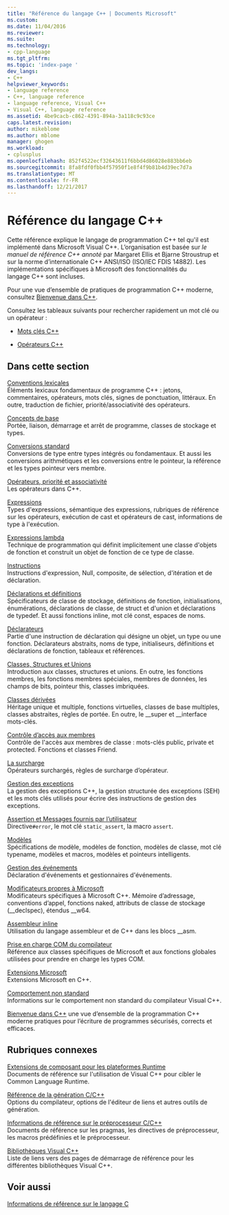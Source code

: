 ```yaml
---
title: "Référence du langage C++ | Documents Microsoft"
ms.custom: 
ms.date: 11/04/2016
ms.reviewer: 
ms.suite: 
ms.technology:
- cpp-language
ms.tgt_pltfrm: 
ms.topic: 'index-page '
dev_langs:
- C++
helpviewer_keywords:
- language reference
- C++, language reference
- language reference, Visual C++
- Visual C++, language reference
ms.assetid: 4be9cacb-c862-4391-894a-3a118c9c93ce
caps.latest.revision: 
author: mikeblome
ms.author: mblome
manager: ghogen
ms.workload:
- cplusplus
ms.openlocfilehash: 852f4522ecf32643611f6bbd4d86028e883bb6eb
ms.sourcegitcommit: 8fa8fdf0fbb4f57950f1e8f4f9b81b4d39ec7d7a
ms.translationtype: MT
ms.contentlocale: fr-FR
ms.lasthandoff: 12/21/2017
---
```

# <a name="c-language-reference"></a>Référence du langage C++
Cette référence explique le langage de programmation C++ tel qu'il est implémenté dans Microsoft Visual C++. L’organisation est basée sur *le manuel de référence C++ annoté* par Margaret Ellis et Bjarne Stroustrup et sur la norme d’internationale C++ ANSI/ISO (ISO/IEC FDIS 14882). Les implémentations spécifiques à Microsoft des fonctionnalités du langage C++ sont incluses.  

Pour une vue d’ensemble de pratiques de programmation C++ moderne, consultez [Bienvenue dans C++](welcome-back-to-cpp-modern-cpp.md).
  
 Consultez les tableaux suivants pour rechercher rapidement un mot clé ou un opérateur :  
  
-   [Mots clés C++](../cpp/keywords-cpp.md)  
  
-   [Opérateurs C++](../cpp/cpp-built-in-operators-precedence-and-associativity.md)  
  
## <a name="in-this-section"></a>Dans cette section  

 [Conventions lexicales](../cpp/lexical-conventions.md)  
 Éléments lexicaux fondamentaux de programme C++ : jetons, commentaires, opérateurs, mots clés, signes de ponctuation, littéraux. En outre, traduction de fichier, priorité/associativité des opérateurs.  
  
 [Concepts de base](../cpp/basic-concepts-cpp.md)  
 Portée, liaison, démarrage et arrêt de programme, classes de stockage et types.  
  
 [Conversions standard](../cpp/standard-conversions.md)  
 Conversions de type entre types intégrés ou fondamentaux. Et aussi les conversions arithmétiques et les conversions entre le pointeur, la référence et les types pointeur vers membre.  
  
 [Opérateurs, priorité et associativité](../cpp/cpp-built-in-operators-precedence-and-associativity.md)  
 Les opérateurs dans C++.  
  
 [Expressions](../cpp/expressions-cpp.md)  
 Types d'expressions, sémantique des expressions, rubriques de référence sur les opérateurs, exécution de cast et opérateurs de cast, informations de type à l'exécution.  
  
 [Expressions lambda](../cpp/lambda-expressions-in-cpp.md)  
 Technique de programmation qui définit implicitement une classe d'objets de fonction et construit un objet de fonction de ce type de classe.  
  
 [Instructions](../cpp/statements-cpp.md)  
 Instructions d'expression, Null, composite, de sélection, d'itération et de déclaration.  
  
 [Déclarations et définitions](declarations-and-definitions-cpp.md)  
 Spécificateurs de classe de stockage, définitions de fonction, initialisations, énumérations, déclarations de classe, de struct et d'union et déclarations de typedef. Et aussi fonctions inline, mot clé const, espaces de noms.  
  
 [Déclarateurs](http://msdn.microsoft.com/en-us/8a7b9b51-92bd-4ac0-b3fe-0c4abe771838)  
 Partie d'une instruction de déclaration qui désigne un objet, un type ou une fonction. Déclarateurs abstraits, noms de type, initialiseurs, définitions et déclarations de fonction, tableaux et références.  
  
 [Classes, Structures et Unions](../cpp/classes-and-structs-cpp.md)  
 Introduction aux classes, structures et unions. En outre, les fonctions membres, les fonctions membres spéciales, membres de données, les champs de bits, pointeur this, classes imbriquées.  
  
 [Classes dérivées](../cpp/inheritance-cpp.md)  
 Héritage unique et multiple, fonctions virtuelles, classes de base multiples, classes abstraites, règles de portée. En outre, le __super et \__interface mots-clés.  
  
 [Contrôle d’accès aux membres](../cpp/member-access-control-cpp.md)  
 Contrôle de l'accès aux membres de classe : mots-clés public, private et protected. Fonctions et classes Friend.  
  
 [La surcharge](operator-overloading.md)  
 Opérateurs surchargés, règles de surcharge d’opérateur.  
  
 [Gestion des exceptions](../cpp/exception-handling-in-visual-cpp.md)  
 La gestion des exceptions C++, la gestion structurée des exceptions (SEH) et les mots clés utilisés pour écrire des instructions de gestion des exceptions.  
  
 [Assertion et Messages fournis par l’utilisateur](../cpp/assertion-and-user-supplied-messages-cpp.md)  
 Directive`#error`, le mot clé `static_assert`, la macro `assert`.  
  
 [Modèles](../cpp/templates-cpp.md)  
 Spécifications de modèle, modèles de fonction, modèles de classe, mot clé typename, modèles et macros, modèles et pointeurs intelligents.  
  
 [Gestion des événements](../cpp/event-handling.md)  
 Déclaration d'événements et gestionnaires d'événements.  
  
 [Modificateurs propres à Microsoft](../cpp/microsoft-specific-modifiers.md)  
 Modificateurs spécifiques à Microsoft C++. Mémoire d’adressage, conventions d’appel, fonctions naked, attributs de classe de stockage (__declspec), étendus \__w64.  
  
 [Assembleur inline](../assembler/inline/inline-assembler.md)  
 Utilisation du langage assembleur et de C++ dans les blocs __asm.  
  
 [Prise en charge COM du compilateur](../cpp/compiler-com-support.md)  
 Référence aux classes spécifiques de Microsoft et aux fonctions globales utilisées pour prendre en charge les types COM.  
  
 [Extensions Microsoft](../cpp/microsoft-extensions.md)  
 Extensions Microsoft en C++.  
  
 [Comportement non standard](../cpp/nonstandard-behavior.md)  
 Informations sur le comportement non standard du compilateur Visual C++.  

 [Bienvenue dans C++](welcome-back-to-cpp-modern-cpp.md) une vue d’ensemble de la programmation C++ moderne pratiques pour l’écriture de programmes sécurisés, corrects et efficaces.
  
## <a name="related-sections"></a>Rubriques connexes  
 [Extensions de composant pour les plateformes Runtime](../windows/component-extensions-for-runtime-platforms.md)  
 Documents de référence sur l'utilisation de Visual C++ pour cibler le Common Language Runtime.  
  
 [Référence de la génération C/C++](../build/reference/c-cpp-building-reference.md)  
 Options du compilateur, options de l'éditeur de liens et autres outils de génération.  
  
 [Informations de référence sur le préprocesseur C/C++](../preprocessor/c-cpp-preprocessor-reference.md)  
 Documents de référence sur les pragmas, les directives de préprocesseur, les macros prédéfinies et le préprocesseur.  
  
 [Bibliothèques Visual C++](../standard-library/cpp-standard-library-reference.md)  
 Liste de liens vers des pages de démarrage de référence pour les différentes bibliothèques Visual C++.  
  
## <a name="see-also"></a>Voir aussi  
 [Informations de référence sur le langage C](../c-language/c-language-reference.md)